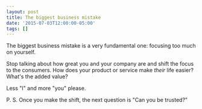 ```yaml
---
layout: post
title: The biggest business mistake
date: '2015-07-03T12:00:00-05:00'
tags: []
---
```

The biggest business mistake is a very fundamental one: focusing too much on yourself.

Stop talking about how great you and your company are and shift the focus to the consumers. How does your product or service make _their_ life easier? What's the added value?

Less "I" and more "you" please.

P. S. Once you make the shift, the next question is "Can you be trusted?"
